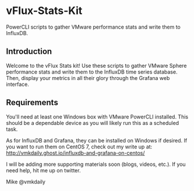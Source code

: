 # vFlux-Stats-Kit
PowerCLI scripts to gather VMware performance stats and write them to InfluxDB.

## Introduction
Welcome to the vFlux Stats kit!  Use these scripts to gather VMware Sphere performance stats and write them to the InfluxDB time series database.  Then, display your metrics in all their glory through the Grafana web interface.

## Requirements
You'll need at least one Windows box with VMware PowerCLI installed.  This should be a dependable device as you will likely run this as a scheduled task.

As for InfluxDB and Grafana, they can be installed on Windows if desired.  If you want to run them on CentOS 7, check out my write up at:
http://vmkdaily.ghost.io/influxdb-and-grafana-on-centos/

I will be adding more supporting materials soon (blogs, videos, etc.). If you need help, hit me up on twitter.

Mike
@vmkdaily
